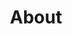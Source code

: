 ---
financial_year: 2015-16
slug: about
layout: about
years:
- [2015-16, /2015-16/about, active]
- [2016-17, /2016-17/about, link]
- [2017-18, /2017-18/about, link]
- [2018-19, /2018-19/about, link]
active: about
title: About
nested: false
---